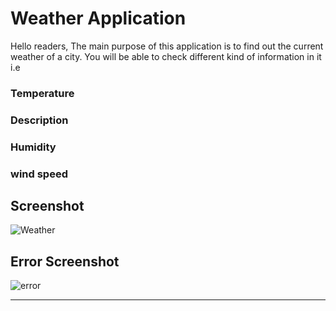 # Weather Application
Hello readers,
The main purpose of this application is to find out the current weather of a city. You will be able to check different kind of information in it 
i.e
### Temperature
### Description 
### Humidity
### wind speed

## Screenshot
![Weather](https://github.com/mZeeDevv/weather_app/assets/62940100/fda195da-3df5-4a93-8c77-cd223e4a759e)

## Error Screenshot
![error](https://github.com/mZeeDevv/weather_app/assets/62940100/9f0c4db3-c88b-43b1-8aa4-091709906323)

----------------------------------------------------------------------------------------------------------------------------------------------------------
